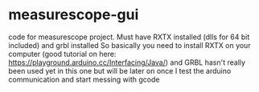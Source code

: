 # measurescope-gui
code for measurescope project. Must have RXTX installed (dlls for 64 bit included) and grbl installed
So basically you need to install RXTX on your computer (good tutorial on here: https://playground.arduino.cc/Interfacing/Java/)
and GRBL hasn't really been used yet in this one but will be later on once I test the arduino communication and start messing with gcode
